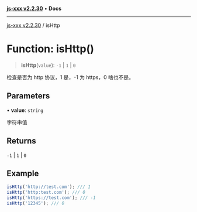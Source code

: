 [**js-xxx v2.2.30**](../README.md) • **Docs**

***

[js-xxx v2.2.30](../README.md) / isHttp

# Function: isHttp()

> **isHttp**(`value`): `-1` \| `1` \| `0`

检查是否为 http 协议，1 是，-1 为 https，0 啥也不是。

## Parameters

• **value**: `string`

字符串值

## Returns

`-1` \| `1` \| `0`

## Example

```ts
isHttp('http://test.com'); /// 1
isHttp('http:test.com'); /// 0
isHttp('https://test.com'); /// -1
isHttp('12345'); /// 0
```
